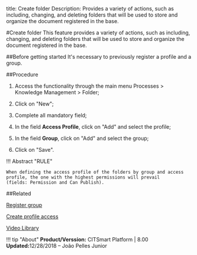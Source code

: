 title: Create folder 
Description:  Provides a variety of actions, such as including, changing, and deleting folders that will be used to store and organize the document registered in the base.

#Create folder
This feature provides a variety of actions, such as including, changing, and deleting folders that will be used to store and organize the document registered in the base.

##Before getting started
It's necessary to previously register a profile and a group.

##Procedure
1.  Access the functionality through the main menu Processes \> Knowledge Management \> Folder;

2.  Click on "New";
3.  Complete all mandatory field;
4.  In the field **Access Profile**, click on "Add" and select the profile;
5.  In the field **Group**, click on "Add" and select the group;
6.  Click on "Save".

!!! Abstract "RULE"

    When defining the access profile of the folders by group and access profile, the one with the highest permissions will prevail           (fields: Permission and Can Publish).


##Related

[Register group](/en-us/citsmart-platform-8/initial-settings/access-settings/user/register-groups.html)  

[Create profile access](/en-us/citsmart-platform-8/initial-settings/access-settings/profile/create-profile-access.html)


<i class='fa fa-youtube-play  fa-2x' style='color:#97ce17;vertical-align: middle;'> </i> [Video Library](https://www.youtube.com/playlist?list=PLB5qK2uzf2ROOaL7DsS86sLx4ilNgruEc)

!!! tip "About"
    <b>Product/Verssion:</b> CITSmart Platform | 8.00 &nbsp;&nbsp;
    <b>Updated:</b>12/28/2018 – João Pelles Junior 
